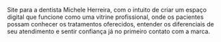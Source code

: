 Site para a dentista Michele Herreira, com o intuito de criar um espaço digital que funcione como uma vitrine profissional, onde os pacientes possam conhecer os tratamentos oferecidos, entender os diferenciais de seu atendimento e sentir confiança já no primeiro contato com a marca.